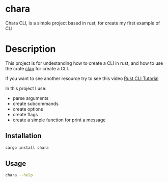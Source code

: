 # chara

Chara CLI, is a simple project based in rust, for create my first example of CLI

# Description

This project is for undestanding how to create a CLI in rust, and how to use the crate [clap](https://crates.io/crates/clap) for create a CLI.

If you want to see another resource try to see this video [Rust CLI Tutorial](https://www.youtube.com/watch?v=lFhQpVbXPtY&ab_channel=LearnWithJason)

In this project I use:

- parse arguments
- create subcommands
- create options
- create flags
- create a simple function for print a message

## Installation

```bash
cargo install chara
```

## Usage

```bash
chara --help
```
